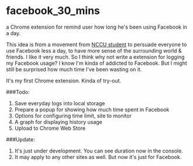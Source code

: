 facebook_30_mins
================

a Chrome extension for remind user how long he's been using Facebook in a day. 

This idea is from a movement from [NCCU student](http://mag.udn.com/mag/edu/storypage.jsp?f_ART_ID=512815) to persuade everyone to use Facebook less a day, to have more sense of the surrounding world & friends. I like it very  much. So I think why not write a extension for logging my Facebook usage? I know I'm kinda of addicted to Facebook. But I might still be surprised how much time I've been wasting on it.

It's my first Chrome extension. Kinda of try-out.

###Todo:
1. Save everyday logs into local storage
2. Prepare a popup for showing how much time spent in Facebook
3. Options for configuring time limit, site to monitor
4. A graph for displaying history usage
5. Upload to Chrome Web Store

###Update:
1. It's just under development. You can see duration now in the console.
2. It may apply to any other sites as well. But now it's just for Facebook.
